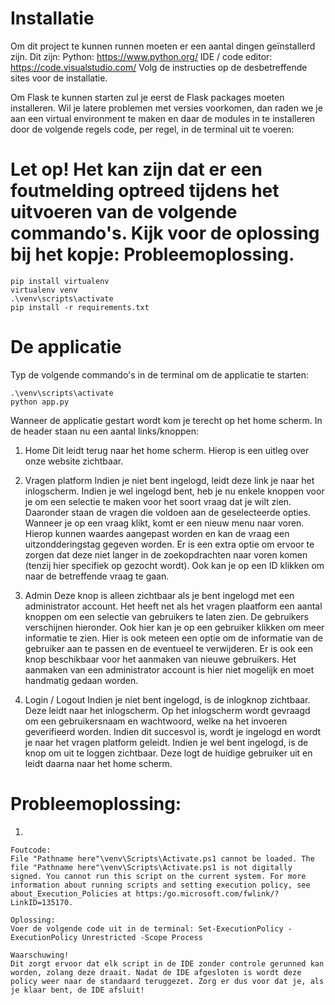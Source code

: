 # Installatie
Om dit project te kunnen runnen moeten er een aantal dingen geïnstallerd zijn. Dit zijn:
Python: https://www.python.org/
IDE / code editor: https://code.visualstudio.com/
Volg de instructies op de desbetreffende sites voor de installatie.

Om Flask te kunnen starten zul je eerst de Flask packages moeten installeren. Wil je latere problemen met versies voorkomen, dan raden we je aan een virtual environment te maken en daar de modules in te installeren door de volgende regels code, per regel, in de terminal uit te voeren:
# Let op! Het kan zijn dat er een foutmelding optreed tijdens het uitvoeren van de volgende commando's. Kijk voor de oplossing bij het kopje: Probleemoplossing.
```
pip install virtualenv
virtualenv venv
.\venv\scripts\activate
pip install -r requirements.txt
```

# De applicatie
Typ de volgende commando's in de terminal om de applicatie te starten: 
``` 
.\venv\scripts\activate
python app.py
```
Wanneer de applicatie gestart wordt kom je terecht op het home scherm. In de header staan nu een aantal links/knoppen:
1. Home
	Dit leidt terug naar het home scherm. Hierop is een uitleg over onze website zichtbaar.

2. Vragen platform
	Indien je niet bent ingelogd, leidt deze link je naar het inlogscherm.
	Indien je wel ingelogd bent, heb je nu enkele knoppen voor je om een selectie te maken voor het soort vraag dat je wilt zien.
		Daaronder staan de vragen die voldoen aan de geselecteerde opties. Wanneer je op een vraag klikt, komt er een nieuw menu naar voren. Hierop kunnen waardes aangepast worden en kan de vraag een uitzondderingstag gegeven worden. Er is een extra optie om ervoor te zorgen dat deze niet langer in de zoekopdrachten naar voren komen (tenzij hier specifiek op gezocht wordt). Ook kan je op een ID klikken om naar de betreffende vraag te gaan.

3. Admin
	Deze knop is alleen zichtbaar als je bent ingelogd met een administrator account. Het heeft net als het vragen plaatform een aantal knoppen om een selectie van gebruikers te laten zien. De gebruikers verschijnen hieronder.
	Ook hier kan je op een gebruiker klikken om meer informatie te zien. Hier is ook meteen een optie om de informatie van de gebruiker aan te passen en de eventueel te verwijderen.
	Er is ook een knop beschikbaar voor het aanmaken van nieuwe gebruikers. Het aanmaken van een administrator account is hier niet mogelijk en moet handmatig gedaan worden.

4. Login / Logout
	Indien je niet bent ingelogd, is de inlogknop zichtbaar. Deze leidt naar het inlogscherm. Op het inlogscherm wordt gevraagd om een gebruikersnaam en wachtwoord, welke na het invoeren geverifieerd worden. Indien dit succesvol is, wordt je ingelogd en wordt je naar het vragen platform geleidt.
	Indien je wel bent ingelogd, is de knop om uit te loggen zichtbaar. Deze logt de huidige gebruiker uit en leidt daarna naar het home scherm.

# Probleemoplossing:
1. 
```
Foutcode:
File "Pathname here"\venv\Scripts\Activate.ps1 cannot be loaded. The file "Pathname here"\venv\Scripts\Activate.ps1 is not digitally signed. You cannot run this script on the current system. For more information about running scripts and setting execution policy, see about_Execution_Policies at https:/go.microsoft.com/fwlink/?LinkID=135170.

Oplossing:
Voer de volgende code uit in de terminal: Set-ExecutionPolicy -ExecutionPolicy Unrestricted -Scope Process

Waarschuwing!
Dit zorgt ervoor dat elk script in de IDE zonder controle gerunned kan worden, zolang deze draait. Nadat de IDE afgesloten is wordt deze policy weer naar de standaard teruggezet. Zorg er dus voor dat je, als je klaar bent, de IDE afsluit!
```